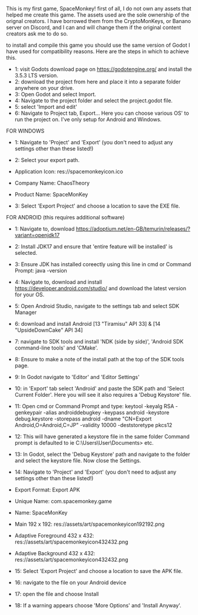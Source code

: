 This is my first game, SpaceMonkey!
first of all, I do not own any assets that helped me create this game. The assets used are the sole ownership of the orignal creators.
I have borrowed them from the CryptoMonKeys, or Banano server on Discord, and I can and will change them if the original content creators ask me to do so.

to install and compile this game you should use the same version of Godot I have used for compatibility reasons. Here are the steps in which to achieve this.

* 1: visit Godots download page on https://godotengine.org/ and install the 3.5.3 LTS version.
* 2: download the project from here and place it into a separate folder anywhere on your drive.
* 3: Open Godot and select Import.
* 4: Navigate to the project folder and select the project.godot file.
* 5: select 'Import and edit'
* 6: Navigate to Project tab, Export...
Here you can choose various OS' to run the project on. I've only setup for Android and Windows.

FOR WINDOWS
* 1: Navigate to 'Project' and 'Export'
(you don't need to adjust any settings other than these listed!)

* 2: Select your export path.
* Application Icon: res://spacemonkeyicon.ico
* Company Name: ChaosTheory
* Product Name: SpaceMonKey

* 3: Select 'Export Project' and choose a location to save the EXE file.

FOR ANDROID
(this requires additional software)
* 1: Navigate to, download https://adoptium.net/en-GB/temurin/releases/?variant=openjdk17
* 2: Install JDK17 and ensure that 'entire feature will be installed' is selected.
* 3: Ensure JDK has installed coreectly using this line in cmd or Command Prompt: java -version
* 4: Navigate to, download and install https://developer.android.com/studio/ and download the latest version for your OS.
* 5: Open Android Studio, navigate to the settings tab and select SDK Manager
* 6: download and install Android [13 "Tiramisu" API 33] & [14 "UpsideDownCake" API 34]
* 7: navigate to SDK tools and install 'NDK (side by side)', 'Android SDK command-line tools' and 'CMake'.
* 8: Ensure to make a note of the install path at the top of the SDK tools page.

* 9: In Godot navigate to 'Editor' and 'Editor Settings'
* 10: in 'Export' tab select 'Android' and paste the SDK path and 'Select Current Folder'. Here you will see it also requires a 'Debug Keystore' file.
* 11: Open cmd or Command Prompt and type: keytool -keyalg RSA -genkeypair -alias androiddebugkey -keypass android -keystore debug.keystore -storepass android -dname "CN=Export Android,O=Android,C=JP" -validity 10000 -deststoretype pkcs12
* 12: This will have generated a keystore file in the same folder Command prompt is defaulted to ie C:\Users\User\Documents> etc.
* 13: In Godot, select the 'Debug Keystore' path and navigate to the folder and select the keystore file. Now close the Settings.
* 14: Navigate to 'Project' and 'Export'
(you don't need to adjust any settings other than these listed!)

* Export Format: Export APK
* Unique Name: com.spacemonkey.game
* Name: SpaceMonKey
* Main 192 x 192: res://assets/art/spacemonkeyicon192192.png
* Adaptive Foreground 432 x 432: res://assets/art/spacemonkeyicon432432.png
* Adaptive Background 432 x 432: res://assets/art/spacemonkeyicon432432.png

* 15: Select 'Export Project' and choose a location to save the APK file.
* 16: navigate to the file on your Android device
* 17: open the file and choose Install
* 18: If a warning appears choose 'More Options' and 'Install Anyway'.
